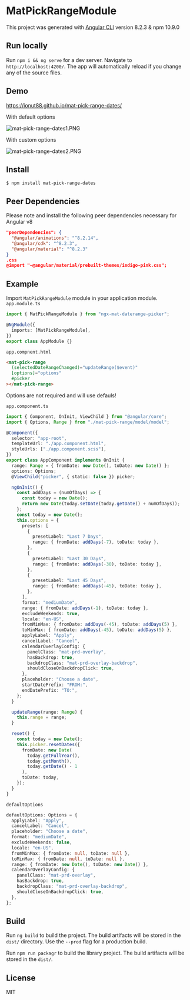 # MatPickRangeModule

This project was generated with [Angular CLI](https://github.com/angular/angular-cli) version 8.2.3 & npm 10.9.0

## Run locally

Run `npm i && ng serve` for a dev server. Navigate to `http://localhost:4200/`. The app will automatically reload if you change any of the source files.

## Demo

https://ionut88.github.io/mat-pick-range-dates/

With default options

![mat-pick-range-dates1.PNG](https://raw.githubusercontent.com/ionut88/mat-pick-range-dates/master/src/assets/img/mat-pick-range-dates1.PNG)

With custom options

![mat-pick-range-dates2.PNG](https://raw.githubusercontent.com/ionut88/mat-pick-range-dates/master/src/assets/img/mat-pick-range-dates2.PNG)

## Install

```
$ npm install mat-pick-range-dates
```

## Peer Dependencies

Please note and install the following peer dependencies necessary for Angular v8

```json
"peerDependencies": {
  "@angular/animations": "^8.2.14",
  "@angular/cdk": "^8.2.3",
  "@angular/material": "^8.2.3"
}
.css
@import "~@angular/material/prebuilt-themes/indigo-pink.css";

```

## Example

Import `MatPickRangeModule` module in your application module.
`app.module.ts`

```typescript
import { MatPickRangeModule } from "ngx-mat-daterange-picker";

@NgModule({
  imports: [MatPickRangeModule],
})
export class AppModule {}
```

`app.compnent.html`

```html
<mat-pick-range
  (selectedDateRangeChanged)="updateRange($event)"
  [options]="options"
  #picker
></mat-pick-range>
```

Options are not required and will use defauls!

`app.component.ts`

```typescript
import { Component, OnInit, ViewChild } from "@angular/core";
import { Options, Range } from "./mat-pick-range/model/model";

@Component({
  selector: "app-root",
  templateUrl: "./app.component.html",
  styleUrls: ["./app.component.scss"],
})
export class AppComponent implements OnInit {
  range: Range = { fromDate: new Date(), toDate: new Date() };
  options: Options;
  @ViewChild("picker", { static: false }) picker;

  ngOnInit() {
    const addDays = (numOfDays) => {
      const today = new Date();
      return new Date(today.setDate(today.getDate() + numOfDays));
    };
    const today = new Date();
    this.options = {
      presets: [
        {
          presetLabel: "Last 7 Days",
          range: { fromDate: addDays(-7), toDate: today },
        },
        {
          presetLabel: "Last 30 Days",
          range: { fromDate: addDays(-30), toDate: today },
        },
        {
          presetLabel: "Last 45 Days",
          range: { fromDate: addDays(-45), toDate: today },
        },
      ],
      format: "mediumDate",
      range: { fromDate: addDays(-1), toDate: today },
      excludeWeekends: true,
      locale: "en-US",
      fromMinMax: { fromDate: addDays(-45), toDate: addDays(5) },
      toMinMax: { fromDate: addDays(-45), toDate: addDays(5) },
      applyLabel: "Apply",
      cancelLabel: "Cancel",
      calendarOverlayConfig: {
        panelClass: "mat-prd-overlay",
        hasBackdrop: true,
        backdropClass: "mat-prd-overlay-backdrop",
        shouldCloseOnBackdropClick: true,
      },
      placeholder: "Choose a date",
      startDatePrefix: "FROM:",
      endDatePrefix: "TO:",
    };
  }

  updateRange(range: Range) {
    this.range = range;
  }

  reset() {
    const today = new Date();
    this.picker.resetDates({
      fromDate: new Date(
        today.getFullYear(),
        today.getMonth(),
        today.getDate() - 1
      ),
      toDate: today,
    });
  }
}
```

`defaultOptions`

```typescript
defaultOptions: Options = {
  applyLabel: "Apply",
  cancelLabel: "Cancel",
  placeholder: "Choose a date",
  format: "mediumDate",
  excludeWeekends: false,
  locale: "en-US",
  fromMinMax: { fromDate: null, toDate: null },
  toMinMax: { fromDate: null, toDate: null },
  range: { fromDate: new Date(), toDate: new Date() },
  calendarOverlayConfig: {
    panelClass: "mat-prd-overlay",
    hasBackdrop: true,
    backdropClass: "mat-prd-overlay-backdrop",
    shouldCloseOnBackdropClick: true,
  },
};
```

## Build

Run `ng build` to build the project. The build artifacts will be stored in the `dist/` directory. Use the `--prod` flag for a production build.

Run `npm run packagr` to build the library project. The build artifacts will be stored in the `dist/`.

## License

MIT
